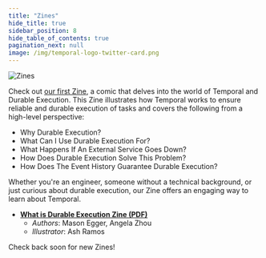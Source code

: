 ```yaml
---
title: "Zines"
hide_title: true
sidebar_position: 8
hide_table_of_contents: true
pagination_next: null
image: /img/temporal-logo-twitter-card.png
---
```


<img className="banner" src="/img/banners/zines.png" alt="Zines" />

Check out [our first Zine](../../static/zines/zines.pdf), a comic that delves into the world of Temporal and Durable Execution. This Zine illustrates how Temporal works to ensure reliable and durable execution of tasks and covers the following from a high-level perspective:

- Why Durable Execution?
- What Can I Use Durable Execution For?
- What Happens If An External Service Goes Down?
- How Does Durable Execution Solve This Problem?
- How Does The Event History Guarantee Durable Execution?

Whether you're an engineer, someone without a technical background, or just curious about durable execution, our Zine offers an engaging way to learn about Temporal. 

* [**What is Durable Execution Zine (PDF)**](../../static/zines/zines.pdf)
    * _Authors_: Mason Egger, Angela Zhou
    * _Illustrator_: Ash Ramos

Check back soon for new Zines!
